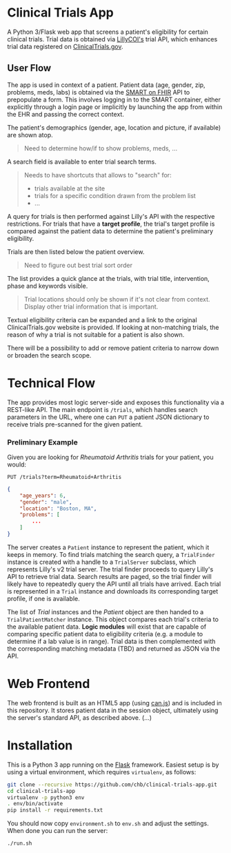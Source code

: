 Clinical Trials App
===================

A Python 3/Flask web app that screens a patient's eligibility for certain clinical trials.
Trial data is obtained via [LillyCOI's][lilly] trial API, which enhances trial data registered on [ClinicalTrials.gov][ctg].

[lilly]: http://www.lillycoi.com
[ctg]: http://www.clinicaltrials.gov


User Flow
---------

The app is used in context of a patient.
Patient data (age, gender, zip, problems, meds, labs) is obtained via the [SMART on FHIR][smart] API to prepopulate a form.
This involves logging in to the SMART container, either explicitly through a  login page or implicitly by launching the app from within the EHR and passing the correct context.

The patient's demographics (gender, age, location and picture, if available) are shown atop.
> Need to determine how/if to show problems, meds, ...

A search field is available to enter trial search terms.
> Needs to have shortcuts that allows to "search" for:
> 
> - trials available at the site
> - trials for a specific condition drawn from the problem list
> - ...


A query for trials is then performed against Lilly's API with the respective restrictions.
For trials that have a **target profile**, the trial's target profile is compared against the patient data to determine the patient's preliminary eligibility.

Trials are then listed below the patient overview.
> Need to figure out best trial sort order

The list provides a quick glance at the trials, with trial title, intervention, phase and keywords visible.
> Trial locations should only be shown if it's not clear from context.
> Display other trial information that is important.

Textual eligibility criteria can be expanded and a link to the original ClinicalTrials.gov website is provided.
If looking at non-matching trials, the reason of why a trial is not suitable for a patient is also shown.

There will be a possibility to add or remove patient criteria to narrow down or broaden the search scope.

[smart]: http://smartplatforms.org


Technical Flow
==============

The app provides most logic server-side and exposes this functionality via a REST-like API.
The main endpoint is `/trials`, which handles search parameters in the URL, where one can `PUT` a patient JSON dictionary to receive trials pre-scanned for the given patient.

### Preliminary Example

Given you are looking for _Rheumatoid Arthritis_ trials for your patient, you would:

```
PUT /trials?term=Rheumatoid+Arthritis
```

```json
{
    "age_years": 6,
    "gender": "male",
    "location": "Boston, MA",
    "problems": [
        ...
    ]
}
```

The server creates a `Patient` instance to represent the patient, which it keeps in memory.
To find trials matching the search query, a `TrialFinder` instance is created with a handle to a `TrialServer` subclass, which represents Lilly's v2 trial server.
The trial finder proceeds to query Lilly's API to retrieve trial data.
Search results are paged, so the trial finder will likely have to repeatedly query the API until all trials have arrived.
Each trial is represented in a `Trial` instance and downloads its corresponding target profile, if one is available.

The list of _Trial_ instances and the _Patient_ object are then handed to a `TrialPatientMatcher` instance.
This object compares each trial's criteria to the available patient data.
**Logic modules** will exist that are capable of comparing specific patient data to eligibility criteria (e.g. a module to determine if a lab value is in range).
Trial data is then complemented with the corresponding matching metadata (TBD) and returned as JSON via the API.


Web Frontend
============

The web frontend is built as an HTML5 app (using [can.js][canjs]) and is included in this repository.
It stores patient data in the session object, ultimately using the server's standard API, as described above.
(...)

[canjs]: http://canjs.com/


Installation
============

This is a Python 3 app running on the [Flask][flask] framework.
Easiest setup is by using a virtual environment, which requires `virtualenv`, as follows:

```bash
git clone --recursive https://github.com/chb/clinical-trials-app.git
cd clinical-trials-app
virtualenv -p python3 env
. env/bin/activate
pip install -r requirements.txt
```

You should now copy `environment.sh` to `env.sh` and adjust the settings.
When done you can run the server:

```bash
./run.sh
```

[flask]: http://flask.pocoo.org
